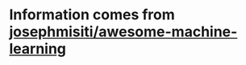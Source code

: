 # Information comes from [josephmisiti/awesome-machine-learning](https://github.com/josephmisiti/awesome-machine-learning)

